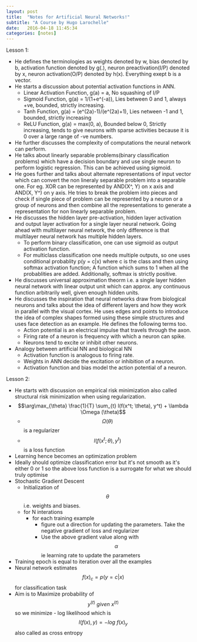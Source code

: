 ```yaml
---
layout: post
title:  "Notes for Artificial Neural Networks!"
subtitle: "A Course by Hugo Larochelle"
date:   2016-04-18 11:45:34
categories: [notes]
---
```


Lesson 1:

- He defines the terminologies as weights denoted by w, bias denoted by b, activation function denoted by g(.), neuron preactivation(I/P) denoted by x, neuron activation(O/P) denoted by h(x). Everything exept b is a vector.
- He starts a discussion about potential activation functions in ANN.  
	- Linear Activation Function, g(a) = a, No squashing of I/P
 	- Sigmoid Function, g(a) = 1/(1+e^(-a)), Lies between 0 and 1, always +ve, bounded, strictly increasing.
 	- Tanh Function, g(a) = (e^(2a)-1)/(e^(2a)+1), Lies netween -1 and 1, bounded, strictly increasing
 	- ReLU Function, g(a) = max(0, a), Bounded below 0, Strictly increasing, tends to give neurons with sparse activities because it is 0 over a large range of -ve numbers.
- He further discusses the complexity of computations the neural network can perform. 
- He talks about linearly separable problems(binary classification problems) which have a decision boundary and use single neuron to perform logistic regression. This can be achieved using sigmoid.
- He goes further and talks about alternate representations of input vector which can convert the non lineraly separable problem into a separable one. For eg. XOR can be represented by AND(X^, Y) on x axis and AND(X, Y^) on y axis. He tries to break the problem into pieces and check if single piece of problem can be represented by a neuron or a group of neurons and then combine all the representations to generate a representation for non linearly separable problem.
- He discusses the hidden layer pre-activation, hidden layer activation and output layer activation for a single layer neural network. Going ahead with multilayer neural network, the only difference is that multilayer neural network has multiple hidden layers.
	- To perform binary classification, one can use sigmoid as output activation function. 
	- For multiclass classification one needs multiple outputs, so one uses conditional probablity 
	p(y = c|x) where c is the class and then using softmax activation function; A function which sums to 1 when all the probablities are added. Additionally, softmax is strictly positive.
- He discusses universal approximation theorm i.e. a single layer hidden neural network with linear output unit which can approx. any continuous function arbitrarily well, given enough hidden units.
- He discusses the inspiration that neural networks draw from biological neurons and talks about the idea of different layers and how they work in parallel with the visual cortex. He uses edges and points to introduce the idea of complex shapes formed using these simple structures and uses face detection as an example. He defines the following terms too.
	- Action potential is an electrical impulse that travels through the axon. 
	- Firing rate of a neuron is frequency with which a neuron can spike.
	- Neurons tend to excite or inhibit other neurons.
- Analogy between artificial NN and biological NN
	- Activation function is analogous to firing rate.
	- Weights in ANN decide the excitation or inhibition of a neuron.
	- Activation function and bias model the action potential of a neuron. 


Lesson 2:

- He starts with discussion on empirical risk minimization also called structural risk minimization 
 when using regularization.
- $$\arg\max_{\theta} \frac{1}{T} \sum_{t} l(f(x^t; \theta), y^t) + \lambda \Omega (\theta)$$
	- $$\Omega (\theta)$$ is a regularizer 
	- $$l(f(x^t; \theta), y^t)$$ is a loss function
- Learning hence becomes an optimization problem 
- Ideally should optimize classification error but it's not smooth as it's either 0 or 1 so the above loss function is a surrogate for what we should truly optimise
- Stochastic Gradient Descent 
	- Initialization of $$ \theta $$ i.e. weights and biases.
	- for N interations 
		- for each training example 
			- figure out a direction for updating the parameters. Take the negative gradient of loss and regularizer
			- Use the above gradient value along with $$ \alpha $$ ie learning rate to update the parameters
- Training epoch is equal to iteration over all the examples
- Neural network estimates $$f(x)_c = p(y = c \lvert x)$$ for classification task
- Aim is to Maximize probability of $$y^{(t)} \ given \ x^{(t)}$$ so we minimize - log likelihood 
 which is $$l(f(x), y) = - log \ f(x)_{y} $$ also called as cross entropy
